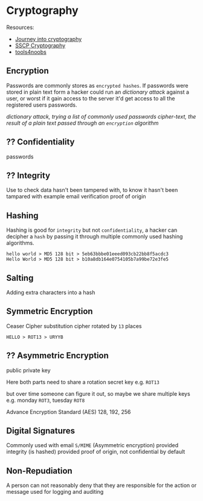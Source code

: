 # Cryptography

Resources:
- [Journey into cryptography](https://www.khanacademy.org/computing/computer-science/cryptography?ref=resume_learning#crypt)
- [SSCP Cryptography](https://app.pluralsight.com/player?course=sscp2015-cryptography)
- [tools4noobs](https://www.tools4noobs.com/online_tools/)

## Encryption
Passwords are commonly stores as `encrypted hashes`. If passwords were stored in plain text form a hacker could run an *dictionary attack* against a user, or worst if it gain access to the server it'd get access to all the registered users passwords.

*dictionary attack, trying a list of commonly used passwords*
*cipher-text, the result of a plain text passed through an `encryption` algorithm*




## ?? Confidentiality
passwords

## ?? Integrity
Use to check data hasn't been tampered with,
to know it hasn't been tampared with
example email verification
proof of origin




## Hashing
Hashing is good for `integrity` but not `confidentiality`, a hacker can decipher a `hash` by passing it through multiple commonly used hashing algorithms.

```
hello world > MD5 128 bit > 5eb63bbbe01eeed093cb22bb8f5acdc3
Hello World > MD5 128 bit > b10a8db164e0754105b7a99be72e3fe5
```


## Salting
Adding extra characters into a hash

## Symmetric Encryption

Ceaser Cipher substitution cipher rotated by `13` places
```
HELLO > ROT13 > URYYB
```


## ?? Asymmetric Encryption
public private key


Here both parts need to share a rotation secret key e.g. `ROT13`

but over time someone can figure it out, so maybe we share multiple keys e.g. monday `ROT3`, tuesday `ROT8`

Advance Encryption Standard (AES) 128, 192, 256


## Digital Signatures
Commonly used with email `S/MIME` (Asymmetric encryption) provided integrity (is hashed) provided proof of origin, not confidential by default

## Non-Repudiation
A person can not reasonably deny that they are responsible for the action or message used for logging and auditing
